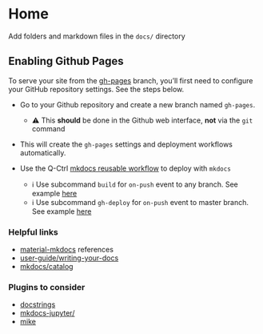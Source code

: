 # Home

Add folders and markdown files in the `docs/` directory

## Enabling Github Pages

To serve your site from the [gh-pages](https://docs.github.com/en/pages/getting-started-with-github-pages/what-is-github-pages) branch, you’ll first need to configure your GitHub repository settings. See the steps below.

- Go to your Github repository and create a new branch named `gh-pages`.
    - ⚠️ This **should** be done in the Github web interface, **not** via the `git` command

- This will create the `gh-pages` settings and deployment workflows automatically.

- Use the Q-Ctrl [mkdocs reusable workflow](https://qctrl.github.io/reusable-workflows/workflows/#mkdocs-build-and-deploy) to deploy with `mkdocs`
    - ℹ️ Use subcommand `build` for `on-push` event to any branch. See example [here](https://github.com/qctrl/reusable-workflows/blob/master/.github/workflows/build-docs.yaml)
    - ℹ️ Use subcommand `gh-deploy` for `on-push` event to master branch. See example [here](https://github.com/qctrl/reusable-workflows/blob/master/.github/workflows/deploy-docs.yaml)

### Helpful links

- [material-mkdocs](https://squidfunk.github.io/mkdocs-material/reference/) references
- [user-guide/writing-your-docs](https://www.mkdocs.org/user-guide/writing-your-docs/)
- [mkdocs/catalog](https://github.com/mkdocs/catalog)

### Plugins to consider

- [docstrings](https://mkdocstrings.github.io/)
- [mkdocs-jupyter/](https://pypi.org/project/mkdocs-jupyter/)
- [mike](https://pypi.org/project/mike/)
